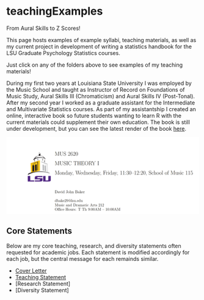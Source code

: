 # teachingExamples

From Aural Skills to Z Scores!

This page hosts examples of example syllabi, teaching materials, as well as my current project in development of writing a statistics handbook for the LSU Graduate Psychology Statistics courses.

Just click on any of the folders above to see examples of my teaching materials!

During my first two years at Louisiana State University I was employed by the Music School and taught as Instructor of Record on Foundations of Music Study, Aural Skills III (Chromaticism) and Aural Skills IV (Post-Tonal). 
After my second year I worked as a graduate assistant for the Intermediate and Multivariate Statistics courses.
As part of my assistantship I created an online, interactive book so future students wanting to learn R with the current materials could supplement their own education.
The book is still under development, but you can see the latest render of the book [here](https://davidjohnbaker1.github.io/rForPsychHandbook/).

![](img/typesetexample.png)

## Core Statements

Below are my core teaching, research, and diversity statements often requested for academic jobs.
Each statement is modified accordingly for each job, but the central message for each remainds similar.

* [Cover Letter](https://www.overleaf.com/read/skgcbrzbpmjr)
* [Teaching Statement](https://docs.google.com/document/d/1HGqT7HvH-ec61YbrAV_2M3_uLsn2A3j2EUaZU43Lyk8/edit?usp=sharing)
* [Research Statement]
* [Diversity Statement]
